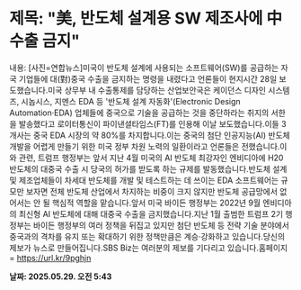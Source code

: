 # **제목: "美, 반도체 설계용 SW 제조사에 中 수출 금지"**

  내용: [사진=연합뉴스]미국이 반도체 설계에 사용되는 소프트웨어(SW)를 공급하는 자국 기업들에 대(對)중국 수출을 금지하는 명령을 내렸다고 언론들이 현지시간 28일 보도했습니다.미국 상무부 내 수출통제를 담당하는 산업보안국은 케이던스 디자인 시스템즈, 시놉시스, 지멘스 EDA 등 '반도체 설계 자동화'(Electronic Design Automation·EDA) 업체들에 중국으로 기술을 공급하는 것을 중단하라는 취지의 서한을 발송했다고 로이터통신이 파이낸셜타임스(FT)를 인용해 이날 보도했습니다.이들 3개사는 중국 EDA 시장의 약 80%를 차지합니다.이는 중국의 첨단 인공지능(AI) 반도체 개발을 어렵게 만들기 위한 미국 정부 차원 노력의 일환이라고 언론들은 전했습니다.이와 관련, 트럼프 행정부는 앞서 지난 4월 미국의 AI 반도체 최강자인 엔비디아에 H20 반도체의 대중국 수출 시 당국의 허가를 받도록 하는 규제를 발동했습니다.반도체 설계 및 제조업체들이 차세대 반도체를 개발 및 테스트하는 데 쓰이는 EDA 소프트웨어는 규모만 보자면 전체 반도체 산업에서 차지하는 비중이 크지 않지만 반도체 공급망에서 없어서는 안 될 핵심적 역할을 맡습니다.앞서 미국 바이든 행정부는 2022년 9월 엔비디아의 최신형 AI 반도체에 대해 대중국 수출을 금지했습니다.지난 1월 출범한 트럼프 2기 행정부는 바이든 행정부의 여러 정책을 뒤집고 있지만 첨단 반도체 등 전략 기술 분야에서 중국과의 격차를 유지 또는 확대하기 위한 정책만큼은 계승·강화하고 있습니다.당신의 제보가 뉴스로 만들어집니다.SBS Biz는 여러분의 제보를 기다리고 있습니다.홈페이지 = https://url.kr/9pghjn

  **날짜: 2025.05.29. 오전 5:43**